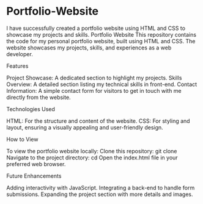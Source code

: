 # Portfolio-Website
I have successfully created a portfolio website using HTML and CSS to showcase my projects and skills.
Portfolio Website
This repository contains the code for my personal portfolio website, built using HTML and CSS. The website showcases my projects, skills, and experiences as a web developer.

Features

Project Showcase: A dedicated section to highlight my projects.
Skills Overview: A detailed section listing my technical skills in front-end.
Contact Information: A simple contact form for visitors to get in touch with me directly from the website.

Technologies Used

HTML: For the structure and content of the website.
CSS: For styling and layout, ensuring a visually appealing and user-friendly design.

How to View

To view the portfolio website locally:
Clone this repository:
git clone 
Navigate to the project directory:
cd 
Open the index.html file in your preferred web browser.

Future Enhancements

Adding interactivity with JavaScript.
Integrating a back-end to handle form submissions.
Expanding the project section with more details and images.
